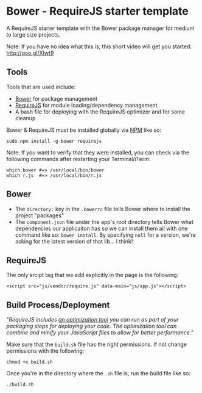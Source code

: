 # Bower - RequireJS starter template

A RequireJS starter template with the Bower package manager for medium to large size projects.

Note: 
If you have no idea what this is, this short video will get you started: http://goo.gl/XIwt9

## Tools
Tools that are used include:
- [Bower](https://github.com/twitter/bower) for package management
- [RequireJS](http://requirejs.org) for module loading/dependency management
- A bash file for deploying with the RequireJS optimizer and for some cleanup

Bower & RequireJS must be installed globally via [NPM](https://npmjs.org/) like so:

    sudo npm install -g bower requirejs

Note: 
If you want to verify that they were installed, you can check via the following commands after restarting your Terminal/iTerm:

    which bower #=> /usr/local/bin/bower
    which r.js  #=> /usr/local/bin/r.js



## Bower
- The `directory:` key in the `.bowerrc` file tells Bower where to install the project "packages"
- The `component.json` file under the app's root directory tells Bower what dependencies our applicaiton has so we can install them all with one command like so: `bower install`. By specifying `null` for a version, we're asking for the latest version of that lib... I think!
 


## RequireJS
The only srcipt tag that we add explicitly in the page is the following:

    <script src="js/vendor/require.js" data-main="js/app.js"></script>



## Build Process/Deployment
_"RequireJS includes [an optimization tool](http://requirejs.org/docs/optimization.html)
you can run as part of your packaging steps for deploying your code. The optimization 
tool can combine and minify your JavaScript files to allow for better performance."_

Make sure that the `build.sh` file has the right permissions. If not change permissions with the following:

    chmod +x build.sh

Once you're in the directory where the `.sh` file is, run the build file like so:

    ./build.sh
